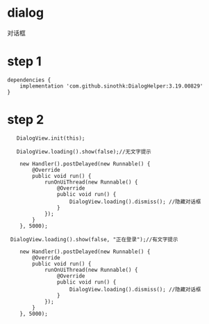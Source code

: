 # dialog
对话框

# step 1
    dependencies {
        implementation 'com.github.sinothk:DialogHelper:3.19.00829'
    }
    
# step 2
       DialogView.init(this);
        
       DialogView.loading().show(false);//无文字提示

        new Handler().postDelayed(new Runnable() {
            @Override
            public void run() {
                runOnUiThread(new Runnable() {
                    @Override
                    public void run() {
                        DialogView.loading().dismiss(); //隐藏对话框
                    }
                });
            }
        }, 5000);

     DialogView.loading().show(false, "正在登录");//有文字提示

        new Handler().postDelayed(new Runnable() {
            @Override
            public void run() {
                runOnUiThread(new Runnable() {
                    @Override
                    public void run() {
                        DialogView.loading().dismiss(); //隐藏对话框
                    }
                });
            }
        }, 5000);
